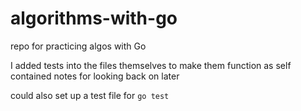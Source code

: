 # algorithms-with-go
repo for practicing algos with Go

I added tests into the files themselves to make them function as self contained notes for looking back on later

could also set up a test file for ```go test```

